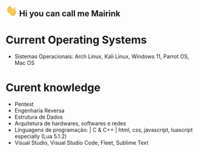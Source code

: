 <h2><img src="https://raw.githubusercontent.com/ABSphreak/ABSphreak/master/gifs/Hi.gif" height="30px"> Hi you can call me Mairink </h2>

# Current Operating Systems
- Sistemas Operacionais: Arch Linux, Kali Linux, Windows 11, Parrot OS, Mac OS

# Curent knowledge
  - Pentest
  - Engenharia Reversa
  - Estrutura de Dados
  - Arquitetura de hardwares, softwares e redes
  - Linguagens de programação: | C & C++ | html, css, javascript, luascript especially (Lua 5.1.2)
  - Visual Studio, Visual Studio Code, Fleet, Sublime Text
